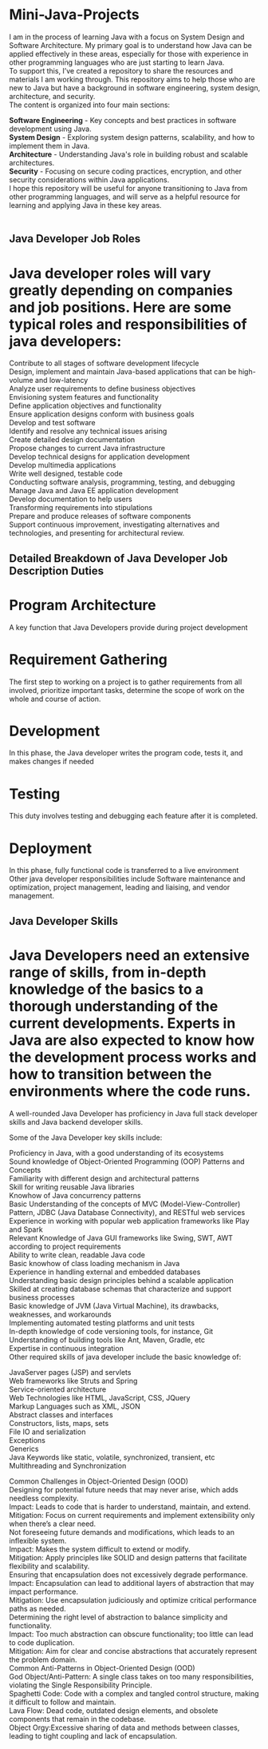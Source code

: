 # Mini-Java-Projects
I am in the process of learning Java with a focus on System Design and Software Architecture. My primary goal is to understand how Java can be applied effectively in these areas, especially for those with experience in other programming languages who are just starting to learn Java.
<br/>
To support this, I’ve created a repository to share the resources and materials I am working through. This repository aims to help those who are new to Java but have a background in software engineering, system design, architecture, and security.
<br/>
The content is organized into four main sections:

**Software Engineering** - Key concepts and best practices in software development using Java.<br/>
**System Design** - Exploring system design patterns, scalability, and how to implement them in Java.<br/>
**Architecture** - Understanding Java's role in building robust and scalable architectures.<br/>
**Security** - Focusing on secure coding practices, encryption, and other security considerations within Java applications.<br/>
I hope this repository will be useful for anyone transitioning to Java from other programming languages, and will serve as a helpful resource for learning and applying Java in these key areas.<br/>
<br/>

## Java Developer Job Roles
# Java developer roles will vary greatly depending on companies and job positions. Here are some typical roles and responsibilities of java developers:

Contribute to all stages of software development lifecycle <br/>
Design, implement and maintain Java-based applications that can be high-volume and low-latency <br/>
Analyze user requirements to define business objectives <br/>
Envisioning system features and functionality <br/>
Define application objectives and functionality <br/>
Ensure application designs conform with business goals <br/>
Develop and test software <br/>
Identify and resolve any technical issues arising <br/>
Create detailed design documentation <br/>
Propose changes to current Java infrastructure <br/>
Develop technical designs for application development <br/>
Develop multimedia applications <br/>
Write well designed, testable code <br/>
Conducting software analysis, programming, testing, and debugging <br/>
Manage Java and Java EE application development <br/>
Develop documentation to help users <br/>
Transforming requirements into stipulations <br/>
Prepare and produce releases of software components <br/>
Support continuous improvement, investigating alternatives and technologies, and presenting for architectural review.
<br/>

## Detailed Breakdown of Java Developer Job Description Duties <br/>
# Program Architecture 
A key function that Java Developers provide during project development
<br/>
# Requirement Gathering
The first step to working on a project is to gather requirements from all involved, prioritize important tasks, determine the scope of work on the whole and course of action. 
<br/>
# Development 
In this phase, the Java developer writes the program code, tests it, and makes changes if needed 
<br/>
# Testing 
This duty involves testing and debugging each feature after it is completed.
<br/>
# Deployment
In this phase, fully functional code is transferred to a live environment
<br/>
Other java developer responsibilities include Software maintenance and optimization, project management, leading and liaising, and vendor management. 

## Java Developer Skills
# Java Developers need an extensive range of skills, from in-depth knowledge of the basics to a thorough understanding of the current developments. Experts in Java are also expected to know how the development process works and how to transition between the environments where the code runs.  

A well-rounded Java Developer has proficiency in Java full stack developer skills and Java backend developer skills.

Some of the Java Developer key skills include:

Proficiency in Java, with a good understanding of its ecosystems<br/>
Sound knowledge of Object-Oriented Programming (OOP) Patterns and Concepts<br/>
Familiarity with different design and architectural patterns<br/>
Skill for writing reusable Java libraries <br/>
Knowhow of Java concurrency patterns<br/>
Basic Understanding of the concepts of MVC (Model-View-Controller) Pattern, JDBC (Java Database Connectivity), and RESTful web services<br/>
Experience in working with popular web application frameworks like Play and Spark<br/>
Relevant Knowledge of Java GUI frameworks like Swing, SWT, AWT according to project requirements<br/>
Ability to write clean, readable Java code<br/>
Basic knowhow of class loading mechanism in Java<br/>
Experience in handling external and embedded databases<br/>
Understanding basic design principles behind a scalable application<br/>
Skilled at creating database schemas that characterize and support business processes<br/>
Basic knowledge of JVM (Java Virtual Machine), its drawbacks, weaknesses, and workarounds<br/>
Implementing automated testing platforms and unit tests <br/>
In-depth knowledge of code versioning tools, for instance, Git<br/>
Understanding of building tools like Ant, Maven, Gradle, etc<br/>
Expertise in continuous integration<br/>
Other required skills of java developer include the basic knowledge of:

JavaServer pages (JSP) and servlets<br/>
Web frameworks like Struts and Spring<br/>
Service-oriented architecture <br/>
Web Technologies like HTML, JavaScript, CSS, JQuery<br/>
Markup Languages such as XML, JSON<br/>
Abstract classes and interfaces<br/>
Constructors, lists, maps, sets<br/>
File IO and serialization<br/>
Exceptions<br/>
Generics<br/>
Java Keywords like static, volatile, synchronized, transient, etc<br/>
Multithreading and Synchronization<br/>

Common Challenges in Object-Oriented Design (OOD)<br/>
Designing for potential future needs that may never arise, which adds needless complexity.<br/>
Impact: Leads to code that is harder to understand, maintain, and extend.<br/>
Mitigation: Focus on current requirements and implement extensibility only when there’s a clear need.<br/>
Not foreseeing future demands and modifications, which leads to an inflexible system.<br/>
Impact: Makes the system difficult to extend or modify.<br/>
Mitigation: Apply principles like SOLID and design patterns that facilitate flexibility and scalability.<br/>
Ensuring that encapsulation does not excessively degrade performance.<br/>
Impact: Encapsulation can lead to additional layers of abstraction that may impact performance.<br/>
Mitigation: Use encapsulation judiciously and optimize critical performance paths as needed.<br/>
Determining the right level of abstraction to balance simplicity and functionality.<br/>
Impact: Too much abstraction can obscure functionality; too little can lead to code duplication.<br/>
Mitigation: Aim for clear and concise abstractions that accurately represent the problem domain.<br/>
Common Anti-Patterns in Object-Oriented Design (OOD)<br/>
God Object/Anti-Pattern: A single class takes on too many responsibilities, violating the Single Responsibility Principle.<br/>
Spaghetti Code: Code with a complex and tangled control structure, making it difficult to follow and maintain.<br/>
Lava Flow: Dead code, outdated design elements, and obsolete components that remain in the codebase.<br/>
Object Orgy:Excessive sharing of data and methods between classes, leading to tight coupling and lack of encapsulation.<br/>

